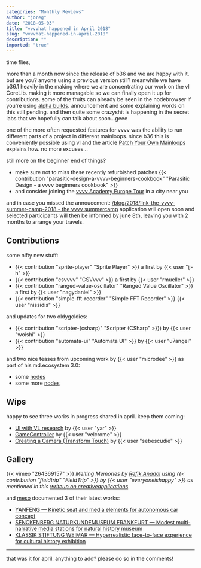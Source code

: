 ```yaml
---
categories: "Monthly Reviews"
author: "joreg"
date: "2018-05-03"
title: "vvvvhat happened in April 2018"
slug: "vvvvhat-happened-in-april-2018"
description: ""
imported: "true"
---
```



time flies,

more than a month now since the release of b36 and we are happy with it. but are you? anyone using a previous version still? meanwhile we have b36.1 heavily in the making where we are concentrating our work on the vl CoreLib. making it more managable so we can finally open it up for contributions. some of the fruits can already be seen in the nodebrowser if you're using [alpha builds](https://vvvv.org/downloads/previews). announcement and some explaining words on this still pending. and then quite some crazyshit is happening in the secret labs that we hopefully can talk about soon...geee

one of the more often requested features for vvvv was the ability to run different parts of a project in different mainloops. since b36 this is conveniently possible using vl and the article [Patch Your Own Mainloops](/blog/2018/vl-patch-your-own-mainloops) explains how. no more excuses...

still more on the beginner end of things?
- make sure not to miss these recently refurbished patches {{< contribution "parasitic-design-a-vvvv-beginners-cookbook" "Parasitic Design - a vvvv beginners cookbook" >}}
- and consider joining the [vvvv Academy Europe Tour](/blog/2018/vvvv-academy-europe-tour) in a city near you

and in case you missed the annoucement: [/blog/2018/link-the-vvvv-summer-camp-2018 - the vvvv summercamp](/blog/2018/link-the-vvvv-summer-camp-2018) application will open soon and selected participants will then be informed by june 8th, leaving you with 2 months to arrange your travels.

## Contributions

<!--{SPLIT()}-->
some nifty new stuff:
* {{< contribution "sprite-player" "Sprite Player" >}} a first by {{< user "jj-h" >}}
* {{< contribution "csvvvv" "CSVvvv" >}} a first by {{< user "rmueller" >}}
* {{< contribution "ranged-value-oscillator" "Ranged Value Oscillator" >}} a first by {{< user "nagydaniel" >}}
* {{< contribution "simple-fft-recorder" "Simple FFT Recorder" >}} {{< user "nissidis" >}}
<!--~~~-->
and updates for two oldygoldies:
* {{< contribution "scripter-(csharp)" "Scripter (CSharp" >}}) by {{< user "woishi" >}}
* {{< contribution "automata-ui" "Automata UI" >}} by {{< user "u7angel" >}}

and two nice teases from upcoming work by {{< user "microdee" >}} as part of his md.ecosystem 3.0:
* some [nodes](/blog/nodes) 
* some more [nodes](/blog/nodes-0) 
<!--{SPLIT}-->

## Wips

happy to see three works in progress shared in april. keep them coming:
* [UI with VL research](https://discourse.vvvv.org/t/ui-with-vl-research/16239) by {{< user "yar" >}}
* [GameController](https://discourse.vvvv.org/t/gamecontroller/16243) by {{< user "velcrome" >}}
* [Creating a Camera (Transform Touch)](https://discourse.vvvv.org/t/creating-a-camera-transform-touch/16183) by {{< user "sebescudie" >}}

## Gallery

{{< vimeo "264369157" >}}
*Melting Memories by [Refik Anadol](http://refikanadol.com/)*
*using {{< contribution "fieldtrip" "FieldTrip" >}} by {{< user "everyoneishappy" >}}*
*as mentioned in this [writeup on creativeapplications](http://www.creativeapplications.net/vvvv/melting-memories-drawing-neural-mechanisms-of-cognitive-control/)*

and [meso](https://vvvv.org/businesses/meso) documented 3 of their latest works:
* [YANFENG — Kinetic seat and media elements for autonomous car concept](/blog/yanfeng-—-kinetic-seat-and-media-elements-for-autonomous-car-concept)
* [SENCKENBERG NATURKUNDEMUSEUM FRANKFURT — Modest multi-narrative media stations for natural history museum](/blog/senckenberg-naturkundemuseum-frankfurt-—-modest-multi-narrative-media-stations-for-natural-hist)
* [KLASSIK STIFTUNG WEIMAR — Hyperrealistic face-to-face experience for cultural history exhibition](/blog/klassik-stiftung-weimar-—-hyperrealistic-face-to-face-experience-for-cultural-history-exhibitio)

---
that was it for april. anything to add? please do so in the comments!